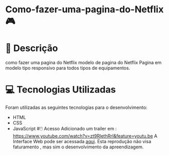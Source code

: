 # Como-fazer-uma-pagina-do-Netflix 🎮
# 📃 Descrição
como fazer uma pagina do Netflix
modelo de pagina do Netflix 
Pagina em modelo tipo responsivo para todos tipos de equipamentos.
# 💻 Tecnologias Utilizadas
Foram utilizadas as seguintes tecnologias para o desenvolvimento:
- HTML
- CSS
- JavaScript
#🖱️ Acesso
Adicionado um trailer  em : https://www.youtube.com/watch?v=zt9RlethRrI&feature=youtu.be
A Interface Web pode ser acessada [aqui](https://www.thenilson.com/netgatoflix/).
Esta  reprodução não visa faturamento , mas sim o desenvolvimento  da apreendizagem.

